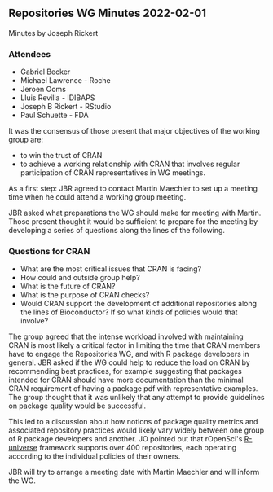 ## Repositories WG Minutes 2022-02-01

Minutes by Joseph Rickert 

### Attendees

* Gabriel Becker
* Michael Lawrence - Roche 
* Jeroen Ooms  
* Lluis Revilla - IDIBAPS
* Joseph B Rickert - RStudio
* Paul Schuette - FDA

It was the consensus of those present that  major objectives of the working group are:

* to win the trust of CRAN 
* to achieve a working relationship with CRAN that involves regular participation of CRAN representatives in WG meetings.

As a first step: JBR agreed to contact Martin Maechler to set up a meeting time when he could attend a working group meeting.

JBR asked what preparations the WG should make for meeting with Martin. Those present thought it would be sufficient to prepare for the meeting by developing a series of questions along the lines of the following.

### Questions for CRAN

* What are the most critical issues that CRAN is facing?
* How could and outside group help?
* What is the future of CRAN?
* What is the purpose of CRAN checks?
* Would CRAN support the development of additional repositories along the lines of Bioconductor? If so what kinds of policies would that involve?

The group agreed that the intense workload involved with maintaining CRAN is most likely a critical factor in limiting the time that CRAN members have to engage the Repositories WG, and with R package developers in general. JBR asked if the WG could help to reduce the load on CRAN by recommending best practices, for example suggesting that packages intended for CRAN should have more documentation than the minimal CRAN requirement of having a package pdf with representative examples. The group thought that it was unlikely that any attempt to provide guidelines on package quality would be successful.

This led to a discussion about how notions of package quality metrics and associated repository practices would likely vary widely between one group of R package developers and another. JO pointed out that rOpenSci's [R-universe](https://ropensci.org/r-universe/) framework supports over 400 repositories, each operating according to the individual policies of their owners.

JBR will try to arrange a meeting date with Martin Maechler and will inform the WG.
